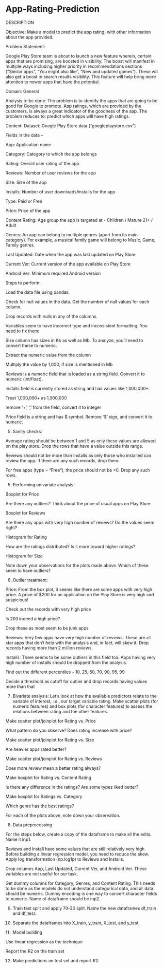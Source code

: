# App-Rating-Prediction

DESCRIPTION

Objective: Make a model to predict the app rating, with other information about the app provided.

Problem Statement:

Google Play Store team is about to launch a new feature wherein, certain apps that are promising, are boosted in visibility. The boost will manifest in multiple ways including higher priority in recommendations sections (“Similar apps”, “You might also like”, “New and updated games”). These will also get a boost in search results visibility. This feature will help bring more attention to newer apps that have the potential.

Domain: General

Analysis to be done: The problem is to identify the apps that are going to be good for Google to promote. App ratings, which are provided by the customers, is always a great indicator of the goodness of the app. The problem reduces to: predict which apps will have high ratings.

Content: Dataset: Google Play Store data (“googleplaystore.csv”)

Fields in the data –

App: Application name

Category: Category to which the app belongs

Rating: Overall user rating of the app

Reviews: Number of user reviews for the app

Size: Size of the app

Installs: Number of user downloads/installs for the app

Type: Paid or Free

Price: Price of the app

Content Rating: Age group the app is targeted at - Children / Mature 21+ / Adult

Genres: An app can belong to multiple genres (apart from its main category). For example, a musical family game will belong to Music, Game, Family genres.

Last Updated: Date when the app was last updated on Play Store

Current Ver: Current version of the app available on Play Store

Android Ver: Minimum required Android version

Steps to perform:

Load the data file using pandas.

Check for null values in the data. Get the number of null values for each column.

Drop records with nulls in any of the columns.

Variables seem to have incorrect type and inconsistent formatting. You need to fix them:

Size column has sizes in Kb as well as Mb. To analyze, you’ll need to convert these to numeric.

Extract the numeric value from the column

Multiply the value by 1,000, if size is mentioned in Mb

Reviews is a numeric field that is loaded as a string field. Convert it to numeric (int/float).

Installs field is currently stored as string and has values like 1,000,000+.

Treat 1,000,000+ as 1,000,000

remove ‘+’, ‘,’ from the field, convert it to integer

Price field is a string and has $ symbol. Remove ‘$’ sign, and convert it to numeric.

5. Sanity checks:

Average rating should be between 1 and 5 as only these values are allowed on the play store. Drop the rows that have a value outside this range.

Reviews should not be more than installs as only those who installed can review the app. If there are any such records, drop them.

For free apps (type = “Free”), the price should not be >0. Drop any such rows.

5. Performing univariate analysis:

Boxplot for Price

Are there any outliers? Think about the price of usual apps on Play Store.

Boxplot for Reviews

Are there any apps with very high number of reviews? Do the values seem right?

Histogram for Rating

How are the ratings distributed? Is it more toward higher ratings?

Histogram for Size

Note down your observations for the plots made above. Which of these seem to have outliers?

6. Outlier treatment:

Price: From the box plot, it seems like there are some apps with very high price. A price of $200 for an application on the Play Store is very high and suspicious!

Check out the records with very high price

Is 200 indeed a high price?

Drop these as most seem to be junk apps

Reviews: Very few apps have very high number of reviews. These are all star apps that don’t help with the analysis and, in fact, will skew it. Drop records having more than 2 million reviews.

Installs: There seems to be some outliers in this field too. Apps having very high number of installs should be dropped from the analysis.

Find out the different percentiles – 10, 25, 50, 70, 90, 95, 99

Decide a threshold as cutoff for outlier and drop records having values more than that

7. Bivariate analysis: Let’s look at how the available predictors relate to the variable of interest, i.e., our target variable rating. Make scatter plots (for numeric features) and box plots (for character features) to assess the relations between rating and the other features.

Make scatter plot/joinplot for Rating vs. Price

What pattern do you observe? Does rating increase with price?

Make scatter plot/joinplot for Rating vs. Size

Are heavier apps rated better?

Make scatter plot/joinplot for Rating vs. Reviews

Does more review mean a better rating always?

Make boxplot for Rating vs. Content Rating

Is there any difference in the ratings? Are some types liked better?

Make boxplot for Ratings vs. Category

Which genre has the best ratings?

For each of the plots above, note down your observation.

8. Data preprocessing

For the steps below, create a copy of the dataframe to make all the edits. Name it inp1.

Reviews and Install have some values that are still relatively very high. Before building a linear regression model, you need to reduce the skew. Apply log transformation (np.log1p) to Reviews and Installs.

Drop columns App, Last Updated, Current Ver, and Android Ver. These variables are not useful for our task.

Get dummy columns for Category, Genres, and Content Rating. This needs to be done as the models do not understand categorical data, and all data should be numeric. Dummy encoding is one way to convert character fields to numeric. Name of dataframe should be inp2.

9. Train test split and apply 70-30 split. Name the new dataframes df_train and df_test.

10. Separate the dataframes into X_train, y_train, X_test, and y_test.

11 . Model building

Use linear regression as the technique

Report the R2 on the train set

12. Make predictions on test set and report R2.
